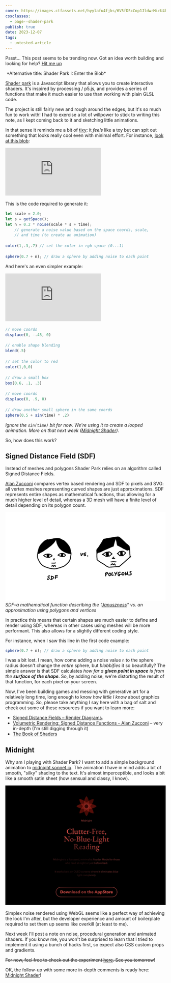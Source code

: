 ```yaml
---
cover: https://images.ctfassets.net/hyylafu4fjks/6V5fDScCop1JldwrMirU4k/8d244f82b29896cd27768be7082866ba/121229468_2704770533116212_5061190494302715619_n_18167306878053343.jpg
cssclasses:
  - page--shader-park
publish: true
date: 2023-12-07
tags:
  - untested-article
---
```


<p class='job-callout'>
Pssst... This post seems to be trending now. Got an idea worth building and looking for help? <a href='https://consulting.sonnet.io'>Hit me up</a>
</p>

<img src="https://www.potato.horse/_next/image?url=https%3A%2F%2Fimages.ctfassets.net%2Fhyylafu4fjks%2F6V5fDScCop1JldwrMirU4k%2F8d244f82b29896cd27768be7082866ba%2F121229468_2704770533116212_5061190494302715619_n_18167306878053343.jpg&w=1920&q=75" alt=""/>
*Alternative title: Shader Park I: Enter the Blob*

[Shader park](https://shaderpark.com) is a Javascript library that allows you to create interactive shaders. It's inspired by processing / p5.js, and provides a series of functions that make it much easier to use than working with plain GLSL code.

The project is still fairly new and rough around the edges, but it's so much fun to work with! I had to exercise a lot of willpower to stick to writing this note, as I kept coming back to it and sketching little animations.

In that sense it reminds me a bit of [tixy](https://tixy.land): it *feels* like a toy but can spit out something that looks really cool even with minimal effort. For instance, [look at this blob](https://www.youtube.com/watch?v=sz2mmM-kN1I):

<iframe src="https://shaderpark.com/embed/-Nl4jm_zJfCuBt4t2C9J" frameborder="0" style='aspect-ratio:4/3'></iframe>

This is the code required to generate it:

```javascript
let scale = 2.0;
let s = getSpace();
let n = 0.2 * noise(scale * s + time); 
	// generate a noise value based on the space coords, scale, 
	// and time (to create an animation)
	
color(1,.3,.7) // set the color in rgb space (0...1)

sphere(0.7 + n); // draw a sphere by adding noise to each point
```

And here's an even simpler example:

<iframe src="https://shaderpark.com/embed/-Nl4oPqg6gBLRIIlq8s1" frameborder="0" style='aspect-ratio: 4/3'></iframe>


```javascript
// move coords
displace(0, -.45, 0) 

// enable shape blending
blend(.5)    

// set the color to red        
color(1,0,0) 

// draw a small box
box(0.6, .1, .3) 

// move coords
displace(0, .9, 0) 

// draw another small sphere in the same coords
sphere(0.5 + sin(time) * .2) 
```

*Ignore the `sin(time)` bit for now. We're using it to create a looped animation. More on that next week ([Midnight Shader](<../Midnight Shader>)).*

So, how does this work?

## Signed Distance Field (SDF)

Instead of meshes and polygons Shader Park relies on an algorithm called Signed Distance Fields. 

[Alan Zucconi](https://www.alanzucconi.com) compares vertex based rendering and SDF to pixels and SVG: all vertex meshes representing curved shapes are just approximations. SDF represents entire shapes as mathematical functions, thus allowing for a much higher level of detail, whereas a 3D mesh will have a finite level of detail depending on its  polygon count. 

![3058](sdf-vs-polygons-janusz.webp)
*SDF–a mathematical function describing the "[Januszness](<../How to draw a Janusz>)" vs. an approximation using polygons and vertices*

In practice this means that certain shapes are much easier to define and render using SDF, whereas in other cases using meshes will be more performant. This also allows for a slightly different coding style. 

For instance, when I saw this line in the first code example:

```js
sphere(0.7 + n); // draw a sphere by adding noise to each point
```

I was a bit lost. I mean, how come adding a noise value `n` to the sphere radius doesn't change the *entire* sphere, but *blobbifies* it so beautifully? The simple answer is that SDF calculates *how far a **given point in space** is from the **surface of the shape***. So, by adding noise, we're distorting the result of that function, for each pixel on your screen.

Now, I've been building games and messing with generative art for a relatively long time, long enough to know *how little I know* about graphics programming.  So, please take anything I say here with a bag of salt and check out some of these resources if you want to learn more:

- [Signed Distance Fields – Render Diagrams](https://renderdiagrams.org/2017/12/28/signed-distance-fields/). 
- [Volumetric Rendering: Signed Distance Functions - Alan Zucconi](https://www.alanzucconi.com/2016/07/01/signed-distance-functions/) – very in-depth (I'm still digging through it)
- [The Book of Shaders](https://thebookofshaders.com/)

## Midnight

Why am I playing with Shader Park? I want to add a simple background animation to [midnight.sonnet.io](https://midnight.sonnet.io). The animation I have in mind adds a bit of smooth, "silky" shading to the text. It's almost imperceptible, and looks a bit like a smooth satin sheet (how sensual and classy, I know).

![4896](midnight-satin-experiment.webp)

Simplex noise rendered using WebGL seems like a perfect way of achieving the look I'm after, but the developer experience and amount of boilerplate required to set them up seems like overkill (at least to me).

Next week I'll post a note on noise, procedural generation and animated shaders. If you know me, you won't be surprised to learn that I tried to implement it using a bunch of hacks first, so expect also CSS custom props and gradients. 

~~For now, feel free to check out the experiment [here](https://night-reader-site-git-feat-shader-park-sonnet.vercel.app/). See you tomorrow!~~

OK, the follow-up with some more in-depth comments is ready here: [Midnight Shader](<../Midnight Shader>)!






